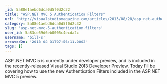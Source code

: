 ```yaml
---
_id: 5a88e1aebd6dca0d5f0d2c32
title: "ASP.NET MVC 5 Authentication Filters"
url: 'http://visualstudiomagazine.com/articles/2013/08/28/asp_net-authentication-filters.aspx'
category: 5a88e1aebd6dca0d5f0d2c32
slug: 'asp-net-mvc-5-authentication-filters'
user_id: 5a83ce59d6eb0005c4ecda2c
username: 'bill-s'
createdOn: '2013-08-31T07:56:11.000Z'
tags: []
---
```


ASP .NET MVC 5 is currently under developer preview, and is included in the recently-released Visual Studio 2013 Developer Preview. Today I'll be covering how to use the new Authentication Filters included in the ASP.NET MVC 5 preview.
